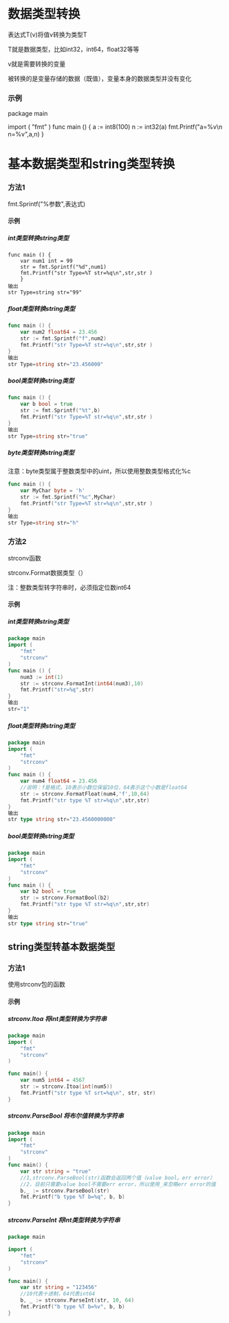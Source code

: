 # 数据类型转换

表达式T(v)将值v转换为类型T

T就是数据类型，比如int32，int64，float32等等

v就是需要转换的变量

被转换的是变量存储的数据（既值），变量本身的数据类型并没有变化

### 示例

package main

import (
    "fmt"
)
func main () {
    a := int8(100)
    n := int32(a)
    fmt.Printf("a=%v\n n=%v",a,n)
}

# 基本数据类型和string类型转换

### 方法1

fmt.Sprintf("%参数",表达式)

#### 示例

##### int类型转换string类型

```
func main () {
	var num1 int = 99
	str = fmt.Sprintf("%d",num1)
	fmt.Printf("str Type=%T str=%q\n",str,str )
	}
输出
str Type=string str="99"
```

##### float类型转换string类型

```go
func main () {
	var num2 float64 = 23.456
	str := fmt.Sprintf("f",num2)
	fmt.Printf("str Type=%T str=%q\n",str,str )
}
输出
str Type=string str="23.456000"
```

##### bool类型转换string类型

```go
func main () {
	var b bool = true
	str := fmt.Sprintf("%t",b)
	fmt.Printf("str Type=%T str=%q\n",str,str )
}
输出
str Type=string str="true"
```

##### byte类型转换string类型

注意：byte类型属于整数类型中的uint，所以使用整数类型格式化%c

```go
func main () {
	var MyChar byte = 'h'
	str := fmt.Sprintf("%c",MyChar)
	fmt.Printf("str Type=%T str=%q\n",str,str )
}
输出
str Type=string str="h"
```

### 方法2

strconv函数

strconv.Format数据类型（）

注：整数类型转字符串时，必须指定位数int64

#### 示例

##### int类型转换string类型

```go
package main
import (
	"fmt"
	"strconv"
)
func main () {
	num3 := int(1)
	str := strconv.FormatInt(int64(num3),10)
	fmt.Printf("str=%q",str)
}
输出
str="1"
```

##### float类型转换string类型

```go
package main
import (
	"fmt"
	"strconv"
)
func main () {
	var num4 float64 = 23.456
	//说明：f是格式，10表示小数位保留10位，64表示这个小数是float64
	str := strconv.FormatFloat(num4,'f',10,64)
	fmt.Printf("str type %T str=%q\n",str,str)
}
输出
str type string str="23.4560000000"
```

##### bool类型转换string类型

```go
package main
import (
	"fmt"
	"strconv"
)
func main () {
	var b2 bool = true
	str := strconv.FormatBool(b2)
	fmt.Printf("str type %T str=%q\n",str,str)
}
输出
str type string str="true"
```

## string类型转基本数据类型

### 方法1

使用strconv包的函数

#### 示例

##### strconv.Itoa 将int类型转换为字符串

```go
package main
import (
	"fmt"
	"strconv"
)

func main() {
	var num5 int64 = 4567
	str := strconv.Itoa(int(num5))
	fmt.Printf("str type %T srt=%q\n", str, str)
}
```

##### strconv.ParseBool 将布尔值转换为字符串

```go
package main
import (
	"fmt"
	"strconv"
)
func main() {
	var str string = "true"
    //1,strconv.ParseBool(str)函数会返回两个值（value bool。err error）
    //2，目前只需要value bool不需要err error，所以使用_来忽略err error的值
    b,_ := strconv.ParseBool(str)
	fmt.Printf("b type %T b=%q", b, b)
}
```

##### strconv.ParseInt 将Int类型转换为字符串

```go
package main

import (
    "fmt"
    "strconv"
)

func main() {
    var str string = "123456"
    //10代表十进制，64代表int64
    b, _ := strconv.ParseInt(str, 10, 64)
    fmt.Printf("b type %T b=%v", b, b)
}
```

